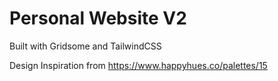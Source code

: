 # Personal Website V2

Built with Gridsome and TailwindCSS 

Design Inspiration from https://www.happyhues.co/palettes/15

